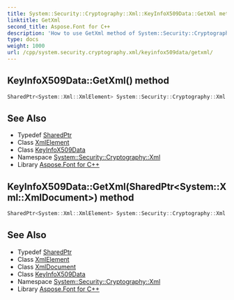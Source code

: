 ```yaml
---
title: System::Security::Cryptography::Xml::KeyInfoX509Data::GetXml method
linktitle: GetXml
second_title: Aspose.Font for C++
description: 'How to use GetXml method of System::Security::Cryptography::Xml::KeyInfoX509Data class in C++.'
type: docs
weight: 1000
url: /cpp/system.security.cryptography.xml/keyinfox509data/getxml/
---
```

## KeyInfoX509Data::GetXml() method




```cpp
SharedPtr<System::Xml::XmlElement> System::Security::Cryptography::Xml::KeyInfoX509Data::GetXml() override
```

## See Also

* Typedef [SharedPtr](../../../system/sharedptr/)
* Class [XmlElement](../../../system.xml/xmlelement/)
* Class [KeyInfoX509Data](../)
* Namespace [System::Security::Cryptography::Xml](../../)
* Library [Aspose.Font for C++](../../../)
## KeyInfoX509Data::GetXml(SharedPtr\<System::Xml::XmlDocument\>) method




```cpp
SharedPtr<System::Xml::XmlElement> System::Security::Cryptography::Xml::KeyInfoX509Data::GetXml(SharedPtr<System::Xml::XmlDocument> xmlDocument) override
```

## See Also

* Typedef [SharedPtr](../../../system/sharedptr/)
* Class [XmlElement](../../../system.xml/xmlelement/)
* Class [XmlDocument](../../../system.xml/xmldocument/)
* Class [KeyInfoX509Data](../)
* Namespace [System::Security::Cryptography::Xml](../../)
* Library [Aspose.Font for C++](../../../)
